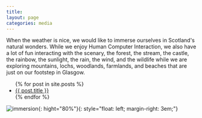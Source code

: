 ```yaml
---
title: 
layout: page
categories: media
---
```

When the weather is nice, we would like to immerse ourselves in Scotland's natural wonders. While we enjoy Human Computer Interaction, we also have a lot of fun interacting with the scenary, the forest, the stream, the castle, the rainbow, the sunlight, the rain, the wind, and the wildlife while we are exploring mountains, lochs, woodlands, farmlands, and beaches that are just on our footstep in Glasgow.

<ul>
  {% for post in site.posts %}
    <li>
      <a href="{{ post.url }}">{{ post.title }}</a>
    </li>
  {% endfor %}
</ul>

![immersion](assets/empty_folder/2023-4-6-hiking/IMG_6523.JPG){: hight="80%"}{: style="float: left; margin-right: 3em;"} 



